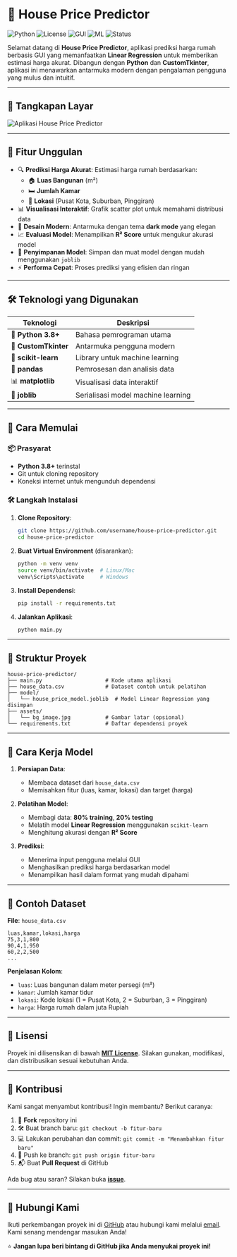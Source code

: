 # 🏡 House Price Predictor

![Python](https://img.shields.io/badge/Python-3.8+-3776AB?logo=python&style=flat-square) ![License](https://img.shields.io/badge/License-MIT-2ECC71?style=flat-square) ![GUI](https://img.shields.io/badge/GUI-CustomTkinter-9B59B6?style=flat-square) ![ML](https://img.shields.io/badge/Machine%20Learning-Linear%20Regression-F39C12?style=flat-square) ![Status](https://img.shields.io/badge/Status-Active-27AE60?style=flat-square)

Selamat datang di **House Price Predictor**, aplikasi prediksi harga rumah berbasis GUI yang memanfaatkan **Linear Regression** untuk memberikan estimasi harga akurat. Dibangun dengan **Python** dan **CustomTkinter**, aplikasi ini menawarkan antarmuka modern dengan pengalaman pengguna yang mulus dan intuitif.

---

## 📸 Tangkapan Layar
![Aplikasi House Price Predictor](https://assets/screenshot.png)

---

## 🌟 Fitur Unggulan
- 🔍 **Prediksi Harga Akurat**: Estimasi harga rumah berdasarkan:
  - 🏠 **Luas Bangunan** (m²)
  - 🛏️ **Jumlah Kamar**
  - 📍 **Lokasi** (Pusat Kota, Suburban, Pinggiran)
- 📊 **Visualisasi Interaktif**: Grafik scatter plot untuk memahami distribusi data
- 🎨 **Desain Modern**: Antarmuka dengan tema **dark mode** yang elegan
- 📈 **Evaluasi Model**: Menampilkan **R² Score** untuk mengukur akurasi model
- 💾 **Penyimpanan Model**: Simpan dan muat model dengan mudah menggunakan `joblib`
- ⚡ **Performa Cepat**: Proses prediksi yang efisien dan ringan

---

## 🛠️ Teknologi yang Digunakan
| Teknologi        | Deskripsi                       |
|-------------------|---------------------------------|
| 🐍 **Python 3.8+** | Bahasa pemrograman utama        |
| 🎨 **CustomTkinter** | Antarmuka pengguna modern      |
| 🤖 **scikit-learn** | Library untuk machine learning  |
| 📅 **pandas**      | Pemrosesan dan analisis data    |
| 📊 **matplotlib**  | Visualisasi data interaktif     |
| 💾 **joblib**      | Serialisasi model machine learning |

---

## 🚀 Cara Memulai
### 📦 Prasyarat
- **Python 3.8+** terinstal
- Git untuk cloning repository
- Koneksi internet untuk mengunduh dependensi

### 🛠️ Langkah Instalasi
1. **Clone Repository**:
   ```bash
   git clone https://github.com/username/house-price-predictor.git
   cd house-price-predictor
   ```

2. **Buat Virtual Environment** (disarankan):
   ```bash
   python -m venv venv
   source venv/bin/activate  # Linux/Mac
   venv\Scripts\activate     # Windows
   ```

3. **Install Dependensi**:
   ```bash
   pip install -r requirements.txt
   ```

4. **Jalankan Aplikasi**:
   ```bash
   python main.py
   ```

---

## 📂 Struktur Proyek
```
house-price-predictor/
├── main.py                    # Kode utama aplikasi
├── house_data.csv             # Dataset contoh untuk pelatihan
├── model/
│   └── house_price_model.joblib  # Model Linear Regression yang disimpan
├── assets/
│   └── bg_image.jpg           # Gambar latar (opsional)
└── requirements.txt           # Daftar dependensi proyek
```

---

## 🤖 Cara Kerja Model
1. **Persiapan Data**:
   - Membaca dataset dari `house_data.csv`
   - Memisahkan fitur (luas, kamar, lokasi) dan target (harga)

2. **Pelatihan Model**:
   - Membagi data: **80% training**, **20% testing**
   - Melatih model **Linear Regression** menggunakan `scikit-learn`
   - Menghitung akurasi dengan **R² Score**

3. **Prediksi**:
   - Menerima input pengguna melalui GUI
   - Menghasilkan prediksi harga berdasarkan model
   - Menampilkan hasil dalam format yang mudah dipahami

---

## 📝 Contoh Dataset
**File**: `house_data.csv`
```csv
luas,kamar,lokasi,harga
75,3,1,800
90,4,1,950
60,2,2,500
...
```

**Penjelasan Kolom**:
- `luas`: Luas bangunan dalam meter persegi (m²)
- `kamar`: Jumlah kamar tidur
- `lokasi`: Kode lokasi (1 = Pusat Kota, 2 = Suburban, 3 = Pinggiran)
- `harga`: Harga rumah dalam juta Rupiah

---

## 📜 Lisensi
Proyek ini dilisensikan di bawah **[MIT License](LICENSE)**. Silakan gunakan, modifikasi, dan distribusikan sesuai kebutuhan Anda.

---

## 🌈 Kontribusi
Kami sangat menyambut kontribusi! Ingin membantu? Berikut caranya:
1. 🍴 **Fork** repository ini
2. 🛠️ Buat branch baru: `git checkout -b fitur-baru`
3. 💻 Lakukan perubahan dan commit: `git commit -m "Menambahkan fitur baru"`
4. 🚀 Push ke branch: `git push origin fitur-baru`
5. 📬 Buat **Pull Request** di GitHub

Ada bug atau saran? Silakan buka **[issue](https://github.com/username/house-price-predictor/issues)**.

---

## 📢 Hubungi Kami
Ikuti perkembangan proyek ini di [GitHub](https://github.com/username/house-price-predictor) atau hubungi kami melalui [email](mailto:your.email@example.com). Kami senang mendengar masukan Anda!

⭐ **Jangan lupa beri bintang di GitHub jika Anda menyukai proyek ini!**